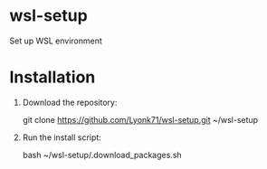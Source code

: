 # wsl-setup
Set up WSL environment

# Installation
1) Download the repository:

    git clone https://github.com/Lyonk71/wsl-setup.git ~/wsl-setup
    
2) Run the install script:

    bash ~/wsl-setup/.download_packages.sh
